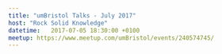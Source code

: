 ```yaml
---
title: "umBristol Talks - July 2017"
host: "Rock Solid Knowledge"
datetime:   2017-07-05 18:30:00 +0100
meetup: https://www.meetup.com/umBristol/events/240574745/
---
```

